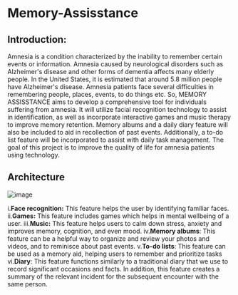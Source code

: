 # Memory-Assisstance
## Introduction:
Amnesia is a condition characterized by the inability to remember certain events or information. Amnesia caused by neurological disorders such as Alzheimer's disease and other forms of dementia affects many elderly people. In the United States, it is estimated that around 5.8 million people have Alzheimer's disease. Amnesia patients face several difficulties in remembering people, places, events, to do things etc. So, MEMORY ASSISSTANCE aims to develop a comprehensive tool for individuals suffering from amnesia. It will utilize facial recognition technology to assist in identification, as well as incorporate interactive games and music therapy to improve memory retention. Memory albums and a daily diary feature will also be included to aid in recollection of past events. Additionally, a to-do list feature will be incorporated to assist with daily task management. The goal of this project is to improve the quality of life for amnesia patients using technology.

## Architecture
![image](https://user-images.githubusercontent.com/55653139/226675100-3f6c7519-858e-4ae8-b1c8-3ef2539d4392.png)

i.**Face recognition:** This feature helps the user by identifying familiar faces. 
ii.**Games:** This feature includes games which helps in mental wellbeing of a user. 
iii.**Music:** This feature helps users to calm down stress, anxiety and improves memory, cognition, and even mood. 
iv.**Memory albums**: This feature can be a helpful way to organize and review your photos and videos, and to reminisce about past events.
v.**To-do lists**: This feature can be used as a memory aid, helping users to remember and prioritize tasks 
vi.**Diary**: This feature functions similarly to a traditional diary that we use to record significant occasions and facts. In addition, this feature creates a summary of the relevant incident for the subsequent encounter with the same person.
